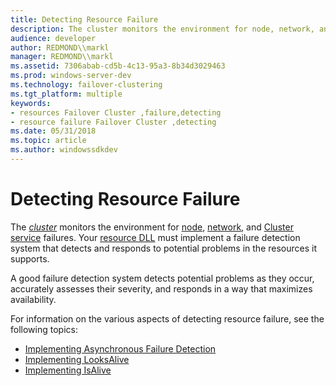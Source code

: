 ```yaml
---
title: Detecting Resource Failure
description: The cluster monitors the environment for node, network, and Cluster service failures. Your resource DLL must implement a failure detection system that detects and responds to potential problems in the resources it supports.
audience: developer
author: REDMOND\\markl
manager: REDMOND\\markl
ms.assetid: 7306abab-cd5b-4c13-95a3-8b34d3029463
ms.prod: windows-server-dev
ms.technology: failover-clustering
ms.tgt_platform: multiple
keywords:
- resources Failover Cluster ,failure,detecting
- resource failure Failover Cluster ,detecting
ms.date: 05/31/2018
ms.topic: article
ms.author: windowssdkdev
---
```


# Detecting Resource Failure

The [*cluster*](c-gly.md#-wolf-cluster-gly) monitors the environment for [node](nodes.md), [network](networks.md), and [Cluster service](cluster-service.md) failures. Your [resource DLL](resource-dlls.md) must implement a failure detection system that detects and responds to potential problems in the resources it supports.

A good failure detection system detects potential problems as they occur, accurately assesses their severity, and responds in a way that maximizes availability.

For information on the various aspects of detecting resource failure, see the following topics:

-   [Implementing Asynchronous Failure Detection](implementing-asynchronous-failure-detection.md)
-   [Implementing LooksAlive](implementing-looksalive.md)
-   [Implementing IsAlive](implementing-isalive.md)

 

 




